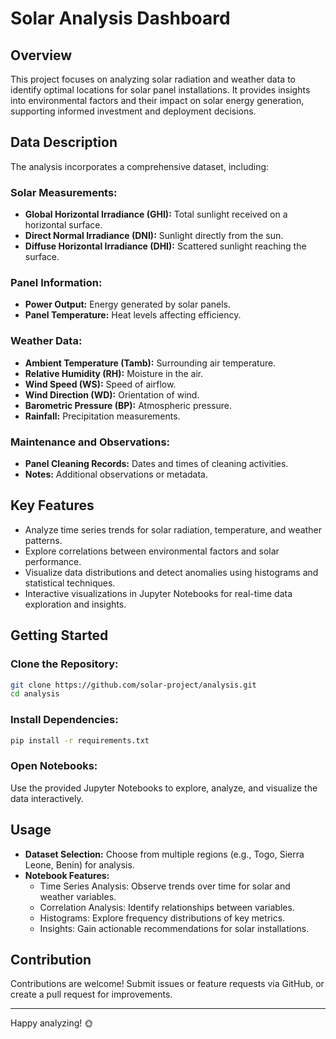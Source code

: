 
# Solar Analysis Dashboard

## Overview

This project focuses on analyzing solar radiation and weather data to identify optimal locations for solar panel installations. It provides insights into environmental factors and their impact on solar energy generation, supporting informed investment and deployment decisions.

## Data Description

The analysis incorporates a comprehensive dataset, including:

### Solar Measurements:
- **Global Horizontal Irradiance (GHI):** Total sunlight received on a horizontal surface.
- **Direct Normal Irradiance (DNI):** Sunlight directly from the sun.
- **Diffuse Horizontal Irradiance (DHI):** Scattered sunlight reaching the surface.

### Panel Information:
- **Power Output:** Energy generated by solar panels.
- **Panel Temperature:** Heat levels affecting efficiency.

### Weather Data:
- **Ambient Temperature (Tamb):** Surrounding air temperature.
- **Relative Humidity (RH):** Moisture in the air.
- **Wind Speed (WS):** Speed of airflow.
- **Wind Direction (WD):** Orientation of wind.
- **Barometric Pressure (BP):** Atmospheric pressure.
- **Rainfall:** Precipitation measurements.

### Maintenance and Observations:
- **Panel Cleaning Records:** Dates and times of cleaning activities.
- **Notes:** Additional observations or metadata.

## Key Features
- Analyze time series trends for solar radiation, temperature, and weather patterns.
- Explore correlations between environmental factors and solar performance.
- Visualize data distributions and detect anomalies using histograms and statistical techniques.
- Interactive visualizations in Jupyter Notebooks for real-time data exploration and insights.

## Getting Started

### Clone the Repository:
```bash
git clone https://github.com/solar-project/analysis.git
cd analysis
```

### Install Dependencies:
```bash
pip install -r requirements.txt
```

### Open Notebooks:
Use the provided Jupyter Notebooks to explore, analyze, and visualize the data interactively.

## Usage
- **Dataset Selection:** Choose from multiple regions (e.g., Togo, Sierra Leone, Benin) for analysis.
- **Notebook Features:**
  - Time Series Analysis: Observe trends over time for solar and weather variables.
  - Correlation Analysis: Identify relationships between variables.
  - Histograms: Explore frequency distributions of key metrics.
  - Insights: Gain actionable recommendations for solar installations.

## Contribution
Contributions are welcome! Submit issues or feature requests via GitHub, or create a pull request for improvements. 

---

Happy analyzing! 🌞
